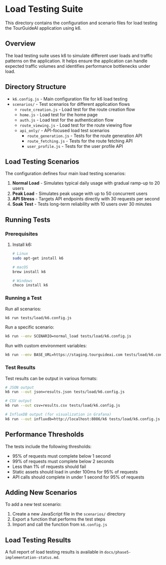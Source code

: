 # Load Testing Suite

This directory contains the configuration and scenario files for load testing the TourGuideAI application using k6.

## Overview

The load testing suite uses k6 to simulate different user loads and traffic patterns on the application. It helps ensure the application can handle expected traffic volumes and identifies performance bottlenecks under load.

## Directory Structure

- `k6.config.js` - Main configuration file for k6 load testing
- `scenarios/` - Test scenarios for different application flows
  - `route_creation.js` - Load test for the route creation flow
  - `home.js` - Load test for the home page
  - `auth.js` - Load test for the authentication flow
  - `route_viewing.js` - Load test for the route viewing flow
  - `api_only/` - API-focused load test scenarios
    - `route_generation.js` - Tests for the route generation API
    - `route_fetching.js` - Tests for the route fetching API
    - `user_profile.js` - Tests for the user profile API

## Load Testing Scenarios

The configuration defines four main load testing scenarios:

1. **Normal Load** - Simulates typical daily usage with gradual ramp-up to 20 users
2. **Peak Load** - Simulates peak usage with up to 50 concurrent users
3. **API Stress** - Targets API endpoints directly with 30 requests per second
4. **Soak Test** - Tests long-term reliability with 10 users over 30 minutes

## Running Tests

### Prerequisites

1. Install k6:
   ```bash
   # Linux
   sudo apt-get install k6
   
   # macOS
   brew install k6
   
   # Windows
   choco install k6
   ```

### Running a Test

Run all scenarios:
```bash
k6 run tests/load/k6.config.js
```

Run a specific scenario:
```bash
k6 run --env SCENARIO=normal_load tests/load/k6.config.js
```

Run with custom environment variables:
```bash
k6 run --env BASE_URL=https://staging.tourguideai.com tests/load/k6.config.js
```

### Test Results

Test results can be output in various formats:

```bash
# JSON output
k6 run --out json=results.json tests/load/k6.config.js

# CSV output
k6 run --out csv=results.csv tests/load/k6.config.js

# InfluxDB output (for visualization in Grafana)
k6 run --out influxdb=http://localhost:8086/k6 tests/load/k6.config.js
```

## Performance Thresholds

The tests include the following thresholds:

- 95% of requests must complete below 1 second
- 99% of requests must complete below 2 seconds
- Less than 1% of requests should fail
- Static assets should load in under 100ms for 95% of requests
- API calls should complete in under 1 second for 95% of requests

## Adding New Scenarios

To add a new test scenario:

1. Create a new JavaScript file in the `scenarios/` directory
2. Export a function that performs the test steps
3. Import and call the function from `k6.config.js`

## Load Testing Results

A full report of load testing results is available in `docs/phase5-implementation-status.md`. 